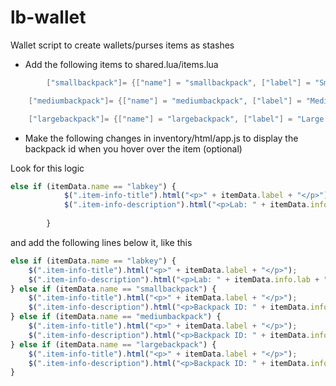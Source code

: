 # lb-wallet
Wallet script to create wallets/purses items as stashes


-  Add the following items to shared.lua/items.lua

```lua
    	["smallbackpack"]= {["name"] = "smallbackpack", ["label"] = "Small Backpack", 		["weight"] = 2000, 		["type"] = "item", 		["image"] = "backpack.png", ["unique"] = true, 	["useable"] = true, 	["shouldClose"] = true,	   	["combinable"] = nil,   ["description"] = "Small Backpack"},

	["mediumbackpack"]= {["name"] = "mediumbackpack", ["label"] = "Medium Backpack", 		["weight"] = 2000, 		["type"] = "item", 		["image"] = "backpack.png", ["unique"] = true, 	["useable"] = true, 	["shouldClose"] = true,	   	["combinable"] = nil,   ["description"] = "Medium Backpack"},

	["largebackpack"]= {["name"] = "largebackpack", ["label"] = "Large Backpack", 		["weight"] = 2000, 		["type"] = "item", 		["image"] = "backpack.png", ["unique"] = true, 	["useable"] = true, 	["shouldClose"] = true,	   	["combinable"] = nil,   ["description"] = "Large Backpack"},

```

- Make the following changes in inventory/html/app.js to display the backpack id when you hover over the item (optional)

Look for this logic
```js
else if (itemData.name == "labkey") {
            $(".item-info-title").html("<p>" + itemData.label + "</p>");
            $(".item-info-description").html("<p>Lab: " + itemData.info.lab + "</p>");
            
        } 
```

and add the following lines below it, like this

```js
else if (itemData.name == "labkey") {
    $(".item-info-title").html("<p>" + itemData.label + "</p>");
    $(".item-info-description").html("<p>Lab: " + itemData.info.lab + "</p>");
} else if (itemData.name == "smallbackpack") {
    $(".item-info-title").html("<p>" + itemData.label + "</p>");
    $(".item-info-description").html("<p>Backpack ID: " + itemData.info.backpackid + "</p>");
} else if (itemData.name == "mediumbackpack") {
    $(".item-info-title").html("<p>" + itemData.label + "</p>");
    $(".item-info-description").html("<p>Backpack ID: " + itemData.info.backpackid + "</p>");
} else if (itemData.name == "largebackpack") {
    $(".item-info-title").html("<p>" + itemData.label + "</p>");
    $(".item-info-description").html("<p>Backpack ID: " + itemData.info.backpackid + "</p>");
}
